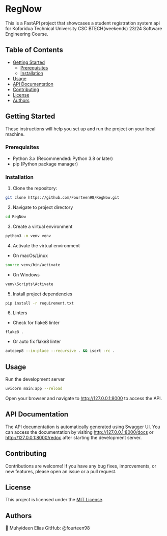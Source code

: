 # RegNow

This is a FastAPI project that showcases a student registration system api for Koforidua Technical University CSC BTECH(weekends) 23/24 Software Engineering Course.

## Table of Contents

- [Getting Started](#getting-started)
  - [Prerequisites](#prerequisites)
  - [Installation](#installation)
- [Usage](#usage)
- [API Documentation](#api-documentation)
- [Contributing](#contributing)
- [License](#license)
- [Authors](#authors)

## Getting Started

These instructions will help you set up and run the project on your local machine.

### Prerequisites

- Python 3.x (Recommended: Python 3.8 or later)
- pip (Python package manager)

### Installation

1. Clone the repository:

```bash
git clone https://github.com/Fourteen98/RegNow.git
```
2. Navigate to project directory
```bash
cd RegNow
```
3. Create a virtual environment
```bash
python3 -m venv venv
```
4. Activate the virtual environment
- On macOs/Linux
```bash
source venv/bin/activate
```
- On Windows
```powershell
venv\Scripts\Activate
```
5. Install project dependencies
```bash
pip install -r requirement.txt
```
6. Linters
- Check for flake8 linter
```
flake8 .
```
- Or auto fix flake8 linter
```bash
autopep8 --in-place --recursive . && isort -rc .
```
## Usage
Run the development server
```bash
uvicorn main:app --reload
```
Open your browser and navigate to http://127.0.0.1:8000 to access the API.

## API Documentation
The API documentation is automatically generated using Swagger UI. You can access the documentation by visiting http://127.0.0.1:8000/docs or http://127.0.0.1:8000/redoc after starting the development server.

## Contributing
Contributions are welcome! If you have any bug fixes, improvements, or new features, please open an issue or a pull request.

## License
This project is licensed under the [MIT License](LICENSE).

## Authors
👤 Muhyideen Elias
GitHub: @fourteen98

